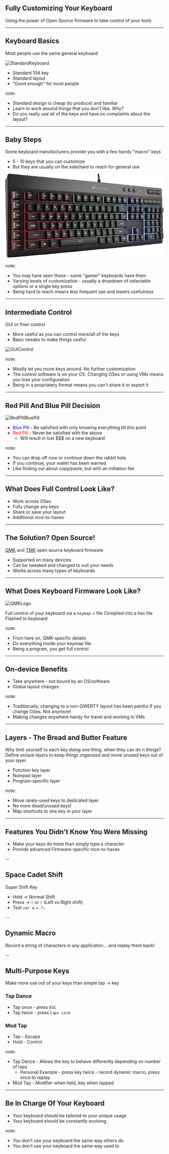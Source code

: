 ## Fully Customizing Your Keyboard
Using the power of Open Source firmware to take control of your tools

---

## Keyboard Basics

Most people use the same general keyboard

![StandardKeyboard](images/104layoutkeyboard.jpg)

* Standard 104 key
* Standard layout
* "Good enough" for most people

note:
* Standard design is cheap (to produce) and familiar
* Learn to work around things that you don't like. Why?
* Do you really use all of the keys and have no complaints about the layout?

---

## Baby Steps

Some keyboard manufacturers provide you with a few handy "macro" keys

* 5 - 10 keys that you can customize
* But they are usually on the side/hard to reach for general use

![MacroKeyboard](images/macrokeyboard.jpg)

note:
* You may have seen these - some "gamer" keyboards have them
* Varying levels of customization - usually a dropdown of selectable options or a single key press
* Being hard to reach means less frequent use and lowers usefulness

---

## Intermediate Control

GUI or finer control

* More useful as you can control more/all of the keys
* Basic tweaks to make things useful

![GUIControl](images/guikeycontrol.jpg)

note:
* Mostly let you move keys around. No further customization
* The control software is on your OS. Changing OSes or using VMs means you lose your configuration
* Being in a propriatery format means you can't share it or export it

---

## Red Pill And Blue Pill Decision

![RedPillBluePill](images/redpillbluepill.jpg)

* <span style="color:blue">Blue Pill</span> - Be satisfied with only knowing everything till this point
* <span style="color:red">Red Pill</span> - Never be satisfied with the above
    * Will result in lost $$$ on a new keyboard

note:
* You can drop off now or continue down the rabbit hole
* If you continue, your wallet has been warned
* Like finding out about copy/paste, but with an initiation fee

---

## What Does Full Control Look Like?

* Work across OSes
* Fully change any keys
* Share or save your layout
* Additional nice-to-haves

---

## The Solution? Open Source!

[QMK](https://qmk.fm/) and [TMK](https://github.com/tmk/tmk_keyboard) open source keyboard firmware

* Supported on many devices
* Can be tweaked and changed to suit your needs
* Works across many types of keyboards

---

## What Does Keyboard Firmware Look Like?

![QMKLogo](images/qmklogo.jpg)

Full control of your keyboard via a `keymap.c` file
Complied into a hex file
Flashed to keyboard

note:
* From here on, QMK-specific details
* Do everything inside your keymap file
* Being a program, you get full control

---

## On-device Benefits

* Take anywhere - not bound by an OS/software
* Global layout changes

note:
* Traditionally, changing to a non-QWERTY layout has been painful if you change OSes. Not anymore!
* Making changes anywhere handy for travel and working in VMs

---

## Layers - The Bread and Butter Feature
Why limit yourself to each key doing one thing, when they can do _n_ things? Define unique layers to keep things organized and move unused keys out of your layer.

* Function key layer
* Numpad layer
* Program-specific layer

note:
* Move rarely-used keys to dedicated layer
* No more dead/unused keys!
* Map shortcuts to one key in your layer

---

## Features You Didn't Know You Were Missing

* Make your keys do more than simply type a character
* Provide advanced Firmware-specific nice-to-haves

--

## Space Cadet Shift

Super Shift Key
* Hold -> Normal Shift
* Press -> `(` or `)` (Left vs Right shift)
* Test `var a = 7;`

--

## Dynamic Macro

Record a string of characters in any application... and replay them back!

--

## Multi-Purpose Keys

Make more use out of your keys than simple tap -> key

### Tap Dance
* Tap once - press `ESC`
* Tap twice - press `Caps Lock`

### Mod Tap
* Tap - Escape
* Hold - Control

note:
* Tap Dance - Allows the key to behave differently depending on number of taps
    * Personal Example - press key twice - record dynamic macro, press once to replay
* Mod Tap - Modifier when held, key when tapped

---

## Be In Charge Of Your Keyboard

* Your keyboard should be tailored to your unique usage
* Your keyboard should be constantly evolving

note:

* You don't use your keyboard the same way others do
* You don't use your keyboard the same way used to